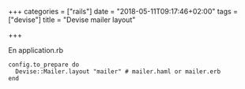 +++
categories = ["rails"]
date = "2018-05-11T09:17:46+02:00"
tags = ["devise"]
title = "Devise mailer layout"

+++
<!--more-->

En application.rb

    config.to_prepare do
      Devise::Mailer.layout "mailer" # mailer.haml or mailer.erb
    end